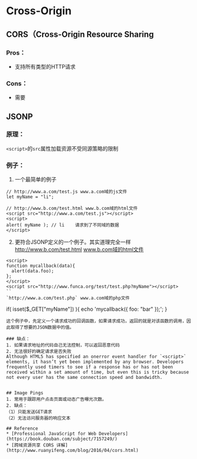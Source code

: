 # Cross-Origin

## CORS（Cross-Origin Resource Sharing
### Pros：
  * 支持所有类型的HTTP请求

### Cons：
  * 需要


## JSONP
### 原理：
`<script>`的`src`属性加载资源不受同源策略的限制

### 例子：
1. 一个最简单的例子
```
// http://www.a.com/test.js www.a.com域的js文件    
let myName = "li";
```
```
// http://www.b.com/test.html www.b.com域的html文件   
<script src="http://www.a.com/test.js"></script>
<script>
alert( myName ); // li    请求到了不同域的数据
</script>
```
2. 更符合JSONP定义的一个例子。其实道理完全一样
http://www.b.com/test.html www.b.com域的html文件  
  ```
  <script>
  function mycallback(data){
    alert(data.foo);
  };
  </script>
  <script src="http://www.funca.org/test/test.php?myName"></script>
  ``
  `http://www.a.com/test.php` www.a.com域的php文件  
  ```
  if( isset($_GET["myName"]) ){
    echo 'mycallback({ foo: "bar" });';
  }
  ```
  这个例子中，先定义一个请求成功的回调函数，如果请求成功，返回的就是对该函数的调用，因此取得了想要的JSON数据中的值。

### 缺点：
1. 如果请求地址的代码自己无法控制，可以返回恶意代码
2. 无法很好的确定请求是否失败  
  Although HTML5 has specified an onerror event handler for `<script>` elements, it hasn’t yet been implemented by any browser. Developers frequently used timers to see if a response has or has not been received within a set amount of time, but even this is tricky because not every user has the same connection speed and bandwidth.


## Image Pings
1. 常用于跟踪用户点击页面或动态广告曝光次数。
2. 缺点：
（1）只能发送GET请求
（2）无法访问服务器的响应文本

## Reference
* [Professional JavaScript for Web Developers](https://book.douban.com/subject/7157249/)
* [跨域资源共享 CORS 详解](http://www.ruanyifeng.com/blog/2016/04/cors.html)
